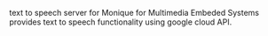 text to speech server for Monique for Multimedia Embeded Systems
provides text to speech functionality using google cloud API.
